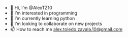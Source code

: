 - 👋 Hi, I’m @AlexTZ10
- 👀 I’m interested in programming 
- 🌱 I’m currently learning python
- 💞️ I’m looking to collaborate on new projects
- 📫 How to reach me alex.toledo.zavala.10@gmail.com

<!---
AlexTZ10/AlexTZ10 is a ✨ special ✨ repository because its `README.md` (this file) appears on your GitHub profile.
You can click the Preview link to take a look at your changes.
--->
